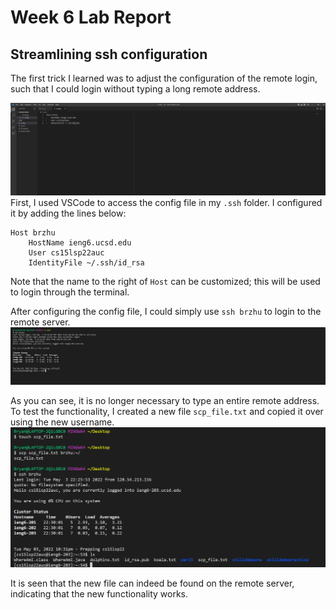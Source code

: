# Week 6 Lab Report

## Streamlining ssh configuration
The first trick I learned was to adjust the configuration of the remote login, such
that I could login without typing a long remote address.


![pic_1](Images/report3/pic_1.png)
First, I used VSCode to access the config file in my `.ssh` folder.  I configured it
by adding the lines below:
```
Host brzhu
    HostName ieng6.ucsd.edu
    User cs15lsp22auc 
    IdentityFile ~/.ssh/id_rsa
```
Note that the name to the right of `Host` can be customized; this will be used to login through
the terminal.

After configuring the config file, I could simply use `ssh brzhu` to login to the remote server.
![pic_2](Images/report3/pic_2.png)

As you can see, it is no longer necessary to type an entire remote address.  To test the functionality,
I created a new file `scp_file.txt` and copied it over using the new username.
![pic_3](Images/report3/pic_3.png)

It is seen that the new file can indeed be found on the remote server, indicating that the new functionality
works.
